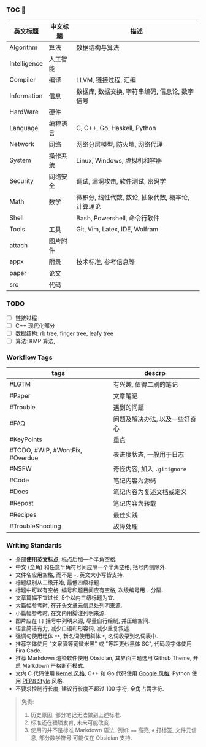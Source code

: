 ### TOC 🚀

| 英文标题     | 中文标题 | 描述                                           |
| ------------ | -------- | ---------------------------------------------- |
| Algorithm    | 算法     | 数据结构与算法                                 |
| Intelligence | 人工智能 |                                                |
| Compiler     | 编译     | LLVM, 链接过程, 汇编                           |
| Information  | 信息     | 数据库, 数据交换, 字符串编码, 信息论, 数字信号 |
| HardWare     | 硬件     |                                                |
| Language     | 编程语言 | C, C++, Go, Haskell, Python                    |
| Network      | 网络     | 网络分层模型, 防火墙, 网络代理                                               |
| System       | 操作系统 | Linux, Windows, 虚拟机和容器                   |
| Security     | 网络安全 | 调试, 漏洞攻击, 软件测试, 密码学               |
| Math         | 数学     | 微积分, 线性代数, 数论, 抽象代数, 概率论, 计算理论                                               |
| Shell        |          | Bash, Powershell, 命令行软件                   |
| Tools        | 工具     | Git, Vim, Latex, IDE, Wolfram      |
| attach       | 图片附件 |                                                |
| appx         | 附录     | 技术标准, 参考信息等                           |
| paper        | 论文     |                                                |
| src          | 代码     |                                                |


### TODO

- [ ] 链接过程
- [ ] C++ 现代化部分
- [ ] 数据结构: rb tree, finger tree, leafy tree
- [ ] 算法: KMP 算法, 

### Workflow Tags

| tags                            | descrp                         |
| ------------------------------- | ------------------------------ |
| #LGTM                           | 有兴趣, 值得二刷的笔记         |
| #Paper                          | 文章笔记                       |
| #Trouble                        | 遇到的问题                     |
| #FAQ                            | 问题及解决办法, 以及一些好奇心 |
| #KeyPoints                      | 重点                           |
| #TODO, #WIP, #WontFix, #Overdue | 表进度状态, 一般用于日志       |
| #NSFW                           | 奇怪内容, 加入 `.gitignore`    |
| #Code                           | 笔记内容为源码                 |
| #Docs                           | 笔记内容为复述文档或定义       |
| #Repost                         | 笔记内容为转载                 |
| #Recipes                        | 最佳实践                       |
| #TroubleShooting                |   故障处理                             |

### Writing Standards

- 全部**使用英文标点**, 标点后加一个半角空格.
- 中文 (全角) 和任意半角符号间应隔一个半角空格, 括号内侧除外.
- 文件名应用空格, 而不是 `-`. 英文大小写皆支持.
- 标题级别从二级开始, 最低四级标题.
- 标题中可以有空格, 编号和题目间应有空格, 次级编号用 `.` 分隔.
- 文章篇幅不宜过长, 5个以内三级标题为宜.
- 大篇幅参考时, 在开头文章元信息处列明来源. 
- 小篇幅参考时, 在文内用脚注列明来源.
- 图片应在 `[]` 括号中列明来源, 尽量自行绘制, 并压缩空间.
- 语言简洁有力, 减少口语和形容词, 减少重复叙述.
- 强调句使用粗体 `**`, 新名词使用斜体 `*`, 名词收录到名词表中.
- 推荐字体使用 "文泉驿等宽微米黑" 或 "等距更纱黑体 SC", 代码段字体使用 Fira Code.
- 推荐 Markdown 渲染软件使用 Obsidian, 其界面主题选用 Github Theme, 开启 Markdown 严格断行模式.
- 文内 C 代码使用 [Kernel 风格](Language/C/Kernel%20C%20Style.md), C++ 和 Go 代码使用 [Google 风格](Language/C++/Google%20C++%20Style.md), Python 使用 [PEP8 Style](Language/Python/PEP8%20Style.md) 风格.
- 不要求控制行长度, 建议行长度不超过 100 字符, 全角占两字符.

> 免责:   
> 1. 历史原因, 部分笔记无法做到上述标准. 
> 2. 标准还在猥琐发育, 未来可能改变.   
> 3. 使用的并不是标准 Markdown 语法, 例如: `==` 高亮, `#` 打标签, 文件元信息, 部分数学符号 可能仅在 Obsidian 支持.